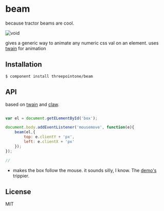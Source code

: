 
# beam

  because tractor beams are cool.

  ![void](http://i.imgur.com/QhvCi7F.png)

  gives a generic way to animate any numeric css val on an element. uses [twain](https://github.com/threepointone/twain) for animation

## Installation

    $ component install threepointone/beam

## API

based on [twain](https://github.com/threepointone/twain) and [claw](https://github.com/threepointone/claw).

```js

var el = document.getELementById('box');

document.body.addEventListener('mousemove', function(e){
    beam(el,{
        top: e.clientY + 'px',
        left: e.clientX + 'px'
    });
});

// 

```
 - makes the box follow the mouse. it sounds silly, I know. The [demo's](http://threepointone.github.com/beam/) trippier.

## License

  MIT
